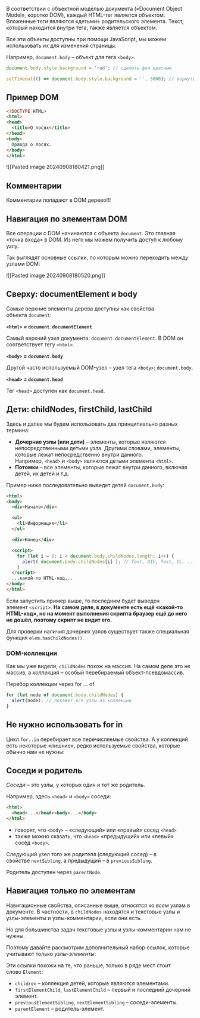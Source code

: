 В соответствии с объектной моделью документа («Document Object Model», коротко DOM), каждый HTML-тег является объектом. Вложенные теги являются «детьми» родительского элемента. Текст, который находится внутри тега, также является объектом.

Все эти объекты доступны при помощи JavaScript, мы можем использовать их для изменения страницы.

Например, `document.body` – объект для тега `<body>`.

```jsx
document.body.style.background = 'red'; // сделать фон красным

setTimeout(() => document.body.style.background = '', 3000); // вернуть назад
```

## Пример DOM

```html
<!DOCTYPE HTML>
<html>
<head>
  <title>О лосях</title>
</head>
<body>
  Правда о лосях.
</body>
</html>
```

![[Pasted image 20240908180421.png]]

## Комментарии

Комментарии попадают в DOM дерево!!!

## Навигация по элементам DOM

Все операции с DOM начинаются с объекта `document`. Это главная «точка входа» в DOM. Из него мы можем получить доступ к любому узлу.

Так выглядят основные ссылки, по которым можно переходить между узлами DOM:

![[Pasted image 20240908180520.png]]

## Сверху: documentElement и body

Самые верхние элементы дерева доступны как свойства объекта `document`:

**`<html>` = `document.documentElement`**

Самый верхний узел документа: `document.documentElement`. В DOM он соответствует тегу `<html>`.

**`<body>` = `document.body`**

Другой часто используемый DOM-узел – узел тега `<body>`: `document.body`.

**`<head>` = `document.head`**

Тег `<head>` доступен как `document.head`.

## Дети: childNodes, firstChild, lastChild

Здесь и далее мы будем использовать два принципиально разных термина:

- **Дочерние узлы (или дети)** – элементы, которые являются непосредственными детьми узла. Другими словами, элементы, которые лежат непосредственно внутри данного. Например, `<head>` и `<body>` являются детьми элемента `<html>`.
- **Потомки** – все элементы, которые лежат внутри данного, включая детей, их детей и т.д.

Пример ниже последовательно выведет детей `document.body`:

```html
<html>
<body>
  <div>Начало</div>

  <ul>
    <li>Информация</li>
  </ul>

  <div>Конец</div>

  <script>
    for (let i = 0; i < document.body.childNodes.length; i++) {
      alert( document.body.childNodes[i] ); // Text, DIV, Text, UL, ..., SCRIPT
    }
  </script>
  ...какой-то HTML-код...
</body>
</html>
```

Если запустить пример выше, то последним будет выведен элемент `<script>`. **На самом деле, в документе есть ещё «какой-то HTML-код», но на момент выполнения скрипта браузер ещё до него не дошёл, поэтому скрипт не видит его.**

Для проверки наличия дочерних узлов существует также специальная функция `elem.hasChildNodes()`.

### DOM-коллекции

Как мы уже видели, `childNodes` похож на массив. На самом деле это не массив, а _коллекция_ – особый перебираемый объект-псевдомассив.

Перебор коллекции через for … of

```jsx
for (let node of document.body.childNodes) {
  alert(node); // покажет все узлы из коллекции
}
```

## Не нужно использовать for in

Цикл `for..in` перебирает все перечисляемые свойства. А у коллекций есть некоторые «лишние», редко используемые свойства, которые обычно нам не нужны:

## Соседи и родитель

_Соседи_ – это узлы, у которых один и тот же родитель.

Например, здесь `<head>` и `<body>` соседи:

```html
<html>
  <head>...</head><body>...</body>
</html>
```

- говорят, что `<body>` – «следующий» или «правый» сосед `<head>`
- также можно сказать, что `<head>` «предыдущий» или «левый» сосед `<body>`.

Следующий узел того же родителя (следующий сосед) – в свойстве `nextSibling`, а предыдущий – в `previousSibling`.

Родитель доступен через `parentNode`.

## Навигация только по элементам

Навигационные свойства, описанные выше, относятся ко _всем_ узлам в документе. В частности, в `childNodes` находятся и текстовые узлы и узлы-элементы и узлы-комментарии, если они есть.

Но для большинства задач текстовые узлы и узлы-комментарии нам не нужны.

Поэтому давайте рассмотрим дополнительный набор ссылок, которые учитывают только _узлы-элементы_:

Эти ссылки похожи на те, что раньше, только в ряде мест стоит слово `Element`:

- `children` – коллекция детей, которые являются элементами.
- `firstElementChild`, `lastElementChild` – первый и последний дочерний элемент.
- `previousElementSibling`, `nextElementSibling` – соседи-элементы.
- `parentElement` – родитель-элемент.